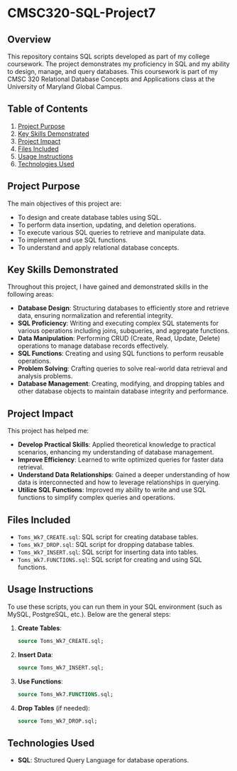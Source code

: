 # CMSC320-SQL-Project7

## Overview
This repository contains SQL scripts developed as part of my college coursework. The project demonstrates my proficiency in SQL and my ability to design, manage, and query databases. This coursework is part of my CMSC 320 Relational Database Concepts and Applications class at the University of Maryland Global Campus.

## Table of Contents
1. [Project Purpose](#project-purpose)
2. [Key Skills Demonstrated](#key-skills-demonstrated)
3. [Project Impact](#project-impact)
4. [Files Included](#files-included)
5. [Usage Instructions](#usage-instructions)
6. [Technologies Used](#technologies-used)

## Project Purpose
The main objectives of this project are:
- To design and create database tables using SQL.
- To perform data insertion, updating, and deletion operations.
- To execute various SQL queries to retrieve and manipulate data.
- To implement and use SQL functions.
- To understand and apply relational database concepts.

## Key Skills Demonstrated
Throughout this project, I have gained and demonstrated skills in the following areas:
- **Database Design**: Structuring databases to efficiently store and retrieve data, ensuring normalization and referential integrity.
- **SQL Proficiency**: Writing and executing complex SQL statements for various operations including joins, subqueries, and aggregate functions.
- **Data Manipulation**: Performing CRUD (Create, Read, Update, Delete) operations to manage database records effectively.
- **SQL Functions**: Creating and using SQL functions to perform reusable operations.
- **Problem Solving**: Crafting queries to solve real-world data retrieval and analysis problems.
- **Database Management**: Creating, modifying, and dropping tables and other database objects to maintain database integrity and performance.

## Project Impact
This project has helped me:
- **Develop Practical Skills**: Applied theoretical knowledge to practical scenarios, enhancing my understanding of database management.
- **Improve Efficiency**: Learned to write optimized queries for faster data retrieval.
- **Understand Data Relationships**: Gained a deeper understanding of how data is interconnected and how to leverage relationships in querying.
- **Utilize SQL Functions**: Improved my ability to write and use SQL functions to simplify complex queries and operations.

## Files Included
- `Toms_Wk7_CREATE.sql`: SQL script for creating database tables.
- `Toms_Wk7_DROP.sql`: SQL script for dropping database tables.
- `Toms_Wk7_INSERT.sql`: SQL script for inserting data into tables.
- `Toms_Wk7.FUNCTIONS.sql`: SQL script for creating and using SQL functions.

## Usage Instructions
To use these scripts, you can run them in your SQL environment (such as MySQL, PostgreSQL, etc.). Below are the general steps:

1. **Create Tables**:
    ```sql
    source Toms_Wk7_CREATE.sql;
    ```

2. **Insert Data**:
    ```sql
    source Toms_Wk7_INSERT.sql;
    ```

3. **Use Functions**:
    ```sql
    source Toms_Wk7.FUNCTIONS.sql;
    ```

4. **Drop Tables** (if needed):
    ```sql
    source Toms_Wk7_DROP.sql;
    ```
    
## Technologies Used
- **SQL**: Structured Query Language for database operations.
